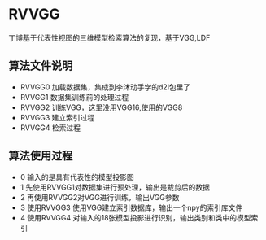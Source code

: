 # RVVGG
丁博基于代表性视图的三维模型检索算法的复现，基于VGG,LDF

## 算法文件说明
* RVVGG0 加载数据集，集成到李沐动手学的d2l包里了
* RVVGG1 数据集训练前的处理过程
* RVVGG2 训练VGG，这里没用VGG16,使用的VGG8
* RVVGG3 建立索引过程
* RVVGG4 检索过程
## 算法使用过程
* 0 输入的是具有代表性的模型投影图
* 1 先使用RVVGG1对数据集进行预处理，输出是裁剪后的数据
* 2 再使用RVVGG2对VGG进行训练，输出VGG参数
* 3 使用RVVGG3 使用VGG建立索引数据库，输出一个npy的索引库文件
* 4 使用RVVGG4 对输入的18张模型投影进行识别，输出类别和类中的模型索引
